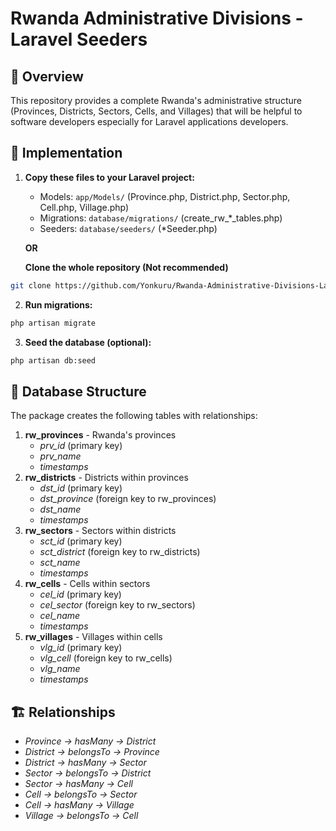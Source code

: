 # Rwanda Administrative Divisions - Laravel Seeders

## 📌 Overview

This repository provides a complete Rwanda's administrative structure (Provinces, Districts, Sectors, Cells, and Villages) that will be helpful to software developers especially for Laravel applications developers.

## 🚀 Implementation

1. **Copy these files to your Laravel project:**
   - Models: `app/Models/` (Province.php, District.php, Sector.php, Cell.php, Village.php)
   - Migrations: `database/migrations/` (create_rw_*_tables.php)
   - Seeders: `database/seeders/` (*Seeder.php)

   **OR**

   **Clone the whole repository (Not recommended)**
```bash
git clone https://github.com/Yonkuru/Rwanda-Administrative-Divisions-Laravel-Seeder.git
```

2. **Run migrations:**
```bash
php artisan migrate
```
3. **Seed the database (optional):**
```bash
php artisan db:seed
```

## 🔧 Database Structure
The package creates the following tables with relationships:

1. **rw_provinces** - Rwanda's provinces
    - *prv_id* (primary key)
    - *prv_name*
    - *timestamps*
2. **rw_districts** - Districts within provinces
    - *dst_id* (primary key)
    - *dst_province* (foreign key to rw_provinces)
    - *dst_name*
    - *timestamps*
3. **rw_sectors** - Sectors within districts
    - *sct_id* (primary key)
    - *sct_district* (foreign key to rw_districts)
    - *sct_name*
    - *timestamps*
4. **rw_cells** - Cells within sectors
    - *cel_id* (primary key)
    - *cel_sector* (foreign key to rw_sectors)
    - *cel_name*
    - *timestamps*
5. **rw_villages** - Villages within cells
    - *vlg_id* (primary key)
    - *vlg_cell* (foreign key to rw_cells)
    - *vlg_name*
    - *timestamps*

## 🏗️ Relationships
- *Province → hasMany → District*
- *District → belongsTo → Province*
- *District → hasMany → Sector*
- *Sector → belongsTo → District*
- *Sector → hasMany → Cell*
- *Cell → belongsTo → Sector*
- *Cell → hasMany → Village*
- *Village → belongsTo → Cell*
